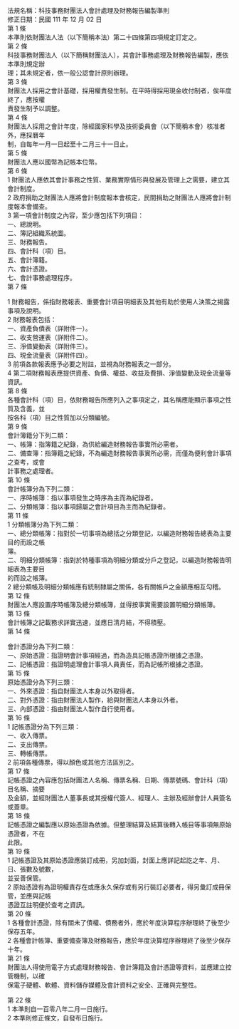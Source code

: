 法規名稱：科技事務財團法人會計處理及財務報告編製準則  
修正日期：民國 111 年 12 月 02 日  
第 1 條  
本準則依財團法人法（以下簡稱本法）第二十四條第四項規定訂定之。  
第 2 條  
科技事務財團法人（以下簡稱財團法人），其會計事務處理及財務報告編製，應依本準則規定辦  
理；其未規定者，依一般公認會計原則辦理。  
第 3 條  
財團法人採用之會計基礎，採用權責發生制。在平時得採用現金收付制者，俟年度終了，應按權  
責發生制予以調整。  
第 4 條  
財團法人採用之會計年度，除經國家科學及技術委員會（以下簡稱本會）核准者外，應採曆年  
制，自每年一月一日起至十二月三十一日止。  
第 5 條  
財團法人應以國幣為記帳本位幣。  
第 6 條  
1 財團法人應依其會計事務之性質、業務實際情形與發展及管理上之需要，建立其會計制度。  
2 政府捐助之財團法人應將會計制度報本會核定，民間捐助之財團法人應將會計制度報本會備查。  
3 第一項會計制度之內容，至少應包括下列項目：  
一、總說明。  
二、簿記組織系統圖。  
三、財務報告。  
四、會計科（項）目。  
五、會計簿籍。  
六、會計憑證。  
七、會計事務處理程序。  
第 7 條  


1 財務報告，係指財務報表、重要會計項目明細表及其他有助於使用人決策之揭露事項及說明。  
2 財務報表包括：  
一、資產負債表（詳附件一）。  
二、收支營運表（詳附件二）。  
三、淨值變動表（詳附件三）。  
四、現金流量表（詳附件四）。  
3 前項各款報表應予必要之附註，並視為財務報表之一部分。  
4 第二項財務報表應提供資產、負債、權益、收益及費損、淨值變動及現金流量等資訊。  
第 8 條  
各種會計科（項）目，依財務報告所應列入之事項定之，其名稱應能顯示事項之性質及含義，並  
按各科（項）目之性質加以分類編號。  
第 9 條  
會計簿籍分下列二類：  
一、帳簿：指簿籍之紀錄，為供給編造財務報告事實所必需者。  
二、備查簿：指簿籍之紀錄，不為編造財務報告事實所必需，而僅為便利會計事項之查考，或會  
計事務之處理者。  
第 10 條  
會計帳簿分為下列二類：  
一、序時帳簿：指以事項發生之時序為主而為紀錄者。  
二、分類帳簿：指以事項歸屬之會計項目為主而為紀錄者。  
第 11 條  
1 分類帳簿分為下列二類：  
一、總分類帳簿：指對於一切事項為總括之分類登記，以編造財務報告總表為主要目的而設之帳  
簿。  
二、明細分類帳簿：指對於特種事項為明細分類或分戶之登記，以編造財務報告明細表為主要目  
的而設之帳簿。  
2 總分類帳及明細分類帳應有統制隸屬之關係，各有關帳戶之金額應相互勾稽。  
第 12 條  
財團法人應設置序時帳簿及總分類帳簿，並得按事實需要設置明細分類帳簿。  
第 13 條  
會計帳簿之記載務求詳實迅速，並應日清月結，不得積壓。  
第 14 條  


會計憑證分為下列二類：  
一、原始憑證：指證明會計事項經過，而為造具記帳憑證所根據之憑證。  
二、記帳憑證：指證明處理會計事項人員責任，而為記帳所根據之憑證。  
第 15 條  
原始憑證分為下列三類：  
一、外來憑證：指自財團法人本身以外取得者。  
二、對外憑證：指由財團法人製作，給與財團法人本身以外者。  
三、內部憑證：指由財團法人製作自行使用者。  
第 16 條  
1 記帳憑證分為下列三類：  
一、收入傳票。  
二、支出傳票。  
三、轉帳傳票。  
2 前項各種傳票，得以顏色或其他方法區別之。  
第 17 條  
記帳憑證之內容應包括財團法人名稱、傳票名稱、日期、傳票號碼、會計科（項）目名稱、摘要  
及金額，並經財團法人董事長或其授權代簽人、經理人、主辦及經辦會計人員簽名或蓋章。  
第 18 條  
記帳憑證之編製應以原始憑證為依據。但整理結算及結算後轉入帳目等事項無原始憑證者，不在  
此限。  
第 19 條  
1 記帳憑證及其原始憑證應裝訂成冊，另加封面，封面上應詳記起訖之年、月、日、張數及號數，  
並妥善保管。  
2 原始憑證有為證明權責存在或應永久保存或有另行裝訂必要者，得另彙訂成冊保管，並應與記帳  
憑證互註明便於查考之資訊。  
第 20 條  
1 各種會計憑證，除有關未了債權、債務者外，應於年度決算程序辦理終了後至少保存五年。  
2 各種會計帳簿、重要備查簿及財務報告，應於年度決算程序辦理終了後至少保存十年。  
第 21 條  
財團法人得使用電子方式處理財務報告、會計簿籍及會計憑證等資料，並應建立控管機制，以確  
保電子硬體、軟體、資料儲存媒體及會計資料之安全、正確與完整性。  


第 22 條  
1 本準則自一百零八年二月一日施行。  
2 本準則修正條文，自發布日施行。  


